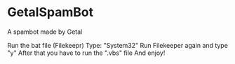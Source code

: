 # GetalSpamBot
A spambot made by Getal

Run the bat file (Filekeepr)
Type: "System32"
Run Filekeeper again and type "y"
After that you have to run the ".vbs" file
And enjoy!
